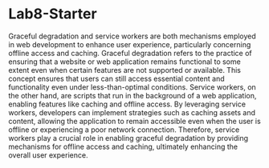# Lab8-Starter
Graceful degradation and service workers are both mechanisms employed in web development to enhance user experience, particularly concerning offline access and caching. Graceful degradation refers to the practice of ensuring that a website or web application remains functional to some extent even when certain features are not supported or available. This concept ensures that users can still access essential content and functionality even under less-than-optimal conditions. Service workers, on the other hand, are scripts that run in the background of a web application, enabling features like caching and offline access. By leveraging service workers, developers can implement strategies such as caching assets and content, allowing the application to remain accessible even when the user is offline or experiencing a poor network connection. Therefore, service workers play a crucial role in enabling graceful degradation by providing mechanisms for offline access and caching, ultimately enhancing the overall user experience.